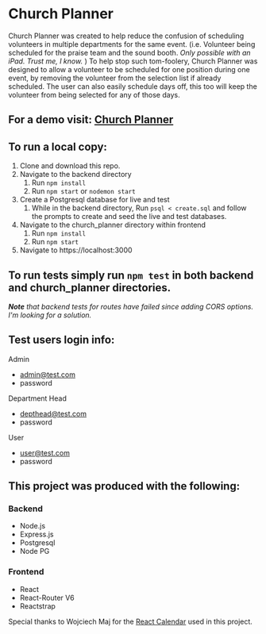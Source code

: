 # Church Planner

Church Planner was created to help reduce the confusion of scheduling volunteers in multiple departments for the same event. (i.e. Volunteer being scheduled for the praise team and the sound booth. _Only possible with an iPad. Trust me, I know._ ) To help stop such tom-foolery, Church Planner was designed to allow a volunteer to be scheduled for one position during one event, by removing the volunteer from the selection list if already scheduled. The user can also easily schedule days off, this too will keep the volunteer from being selected for any of those days.

## For a demo visit: [Church Planner](https://church-planner-jkg-capstone-2.vercel.app/)

## To run a local copy:

1. Clone and download this repo.
2. Navigate to the backend directory
   1. Run `npm install`
   2. Run `npm start` or `nodemon start`
3. Create a Postgresql database for live and test
   1. While in the backend directory, Run `psql < create.sql` and follow the prompts to create and seed the live and test databases.
4. Navigate to the church_planner directory within frontend
   1. Run `npm install`
   2. Run `npm start`
5.  Navigate to https://localhost:3000

## To run tests simply run `npm test` in both backend and church_planner directories.

***Note** that backend tests for routes have failed since adding CORS options. I'm looking for a solution.*

## Test users login info:
Admin
- admin@test.com
- password

Department Head
- depthead@test.com
- password

User
- user@test.com
- password

## This project was produced with the following:
### Backend
- Node.js
- Express.js
- Postgresql
- Node PG

### Frontend
- React
- React-Router V6
- Reactstrap

Special thanks to Wojciech Maj for the [React Calendar](https://projects.wojtekmaj.pl/react-calendar/) used in this project.